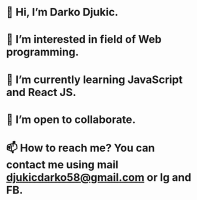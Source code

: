 # 👋 Hi, I’m Darko Djukic.
# 👀 I’m interested in field of Web programming.
# 🌱 I’m currently learning JavaScript and React JS.
# 💞️ I’m open to collaborate.
# 📫 How to reach me? You can contact me using mail djukicdarko58@gmail.com or Ig and FB.



